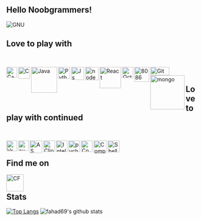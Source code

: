 ## Hello Noobgrammers! 

![GNU](https://github.com/fahad69/fahad69/blob/master/Images/why.jpg)
## Love to play with
<br />

[<img align="left" alt="C++" width="28px" src="https://raw.githubusercontent.com/isocpp/logos/master/cpp_logo.png" />][website]
[<img align="left" alt="C" width="31px" src="https://user-images.githubusercontent.com/29695545/43161921-2618b280-8f92-11e8-8738-74c0a03eadff.png" />][website]
[<img align="left" alt="Java" width="68px" src="https://techbum.io/content/images/2020/05/java-logo-png-png-collections-at-sccprecat-java-logo-transparent-768_472.png" />][website]
[<img align="left" alt="Python" width="31px" src="https://upload.wikimedia.org/wikipedia/commons/thumb/c/c3/Python-logo-notext.svg/600px-Python-logo-notext.svg.png" />][website]
[<img align="left" alt="Js" width="34px" src="https://cdn4.iconfinder.com/data/icons/logos-and-brands/512/187_Js_logo_logos-512.png" />][website]
[<img align="left" alt="node" width="35px" title="Node.js" src="https://nodejs.org/static/images/logo-hexagon-card.png" />][website]
[<img align="left" alt="React" width="56px" title="React.js" src="https://upload.wikimedia.org/wikipedia/commons/thumb/a/a7/React-icon.svg/1200px-React-icon.svg.png" />][website]
[<img align="left" alt="Octave" width="29px" title="Octave" src="https://upload.wikimedia.org/wikipedia/commons/thumb/6/6a/Gnu-octave-logo.svg/1024px-Gnu-octave-logo.svg.png" />][website]
[<img align="left" alt="8086" width="39px" title="8086" src="https://lh3.googleusercontent.com/orH9MATBX0Crk67nFiJjeeSXIalqdWM2RnnBnYd9d_8sDA_u5GN3uQtIAhxRwUpWDQ4" />][website]
[<img align="left" alt="Git" width="50px" height="22px" src="https://git-scm.com/images/logos/downloads/Git-Logo-2Color.png" />][website]
[<img align="left" alt="mongo" width="90px" src="https://cdn.worldvectorlogo.com/logos/mongodb.svg" />][website]

<br />

## Love to play with continued

<br />

[<img align="left" alt="Vs" width="28px" src="https://upload.wikimedia.org/wikipedia/commons/thumb/9/9a/Visual_Studio_Code_1.35_icon.svg/1200px-Visual_Studio_Code_1.35_icon.svg.png" />][website]
[<img align="left" alt="sublime" width="27px" src="https://cdn.worldvectorlogo.com/logos/sublime-text.svg" />][website]
[<img align="left" alt="AS" width="33px" src="https://upload.wikimedia.org/wikipedia/commons/thumb/3/34/Android_Studio_icon.svg/1200px-Android_Studio_icon.svg.png" />][website]
[<img align="left" alt="Clion" width="30px" src="https://cdn.worldvectorlogo.com/logos/clion-1.svg" />][website]
[<img align="left" alt="Intelij" width="30px" src="https://upload.wikimedia.org/wikipedia/commons/thumb/d/d5/IntelliJ_IDEA_Logo.svg/1024px-IntelliJ_IDEA_Logo.svg.png" />][website]
[<img align="left" alt="pycharm" width="30px" src="https://resources.jetbrains.com/storage/products/pycharm/img/meta/pycharm_logo_300x300.png" />][website]
[<img align="left" alt="Codeblocks" width="30px" src="https://upload.wikimedia.org/wikipedia/commons/4/4b/Codeblocks_logo.png" />][website]
[<img align="left" alt="Compass" width="34px" title="MongoDB Compass" src="https://img.stackshare.io/service/8696/J3fzYcnz_400x400.png" />][website]
[<img align="left" alt="Shell" width="31px" title="Bash" src="https://nrg.wustl.edu/wp-content/uploads/icon-terminal.png" />][website]

<br />

## Find me on

[<img align="left" alt="CF" width="45px" title="Codeforces" src="https://image.winudf.com/v2/image/Y29tLlNvZnRUZWNocy5Db2RlRm9yY2VzX2ljb25fMF9jOTA3NjNhMA/icon.png?w=170&fakeurl=1"/>][website2]

<br />

## Stats
[![Top Langs](https://github-readme-stats.vercel.app/api/top-langs/?username=fahad69&hide=html,css&theme=algolia)](https://github.com/fahad69/github-readme-stats)
![fahad69's github stats](https://github-readme-stats.vercel.app/api?username=fahad69&show_icons=true&theme=algolia)


[website]: #
[website2]: "https://codeforces.com/profile/1605069"
